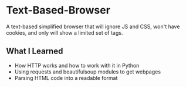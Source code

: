 # Text-Based-Browser

A text-based simplified browser that will ignore JS and CSS, won't have cookies, and only will show a limited set of tags.

## What I Learned

- How HTTP works and how to work with it in Python
- Using requests and beautifulsoup modules to get webpages
- Parsing HTML code into a readable format

